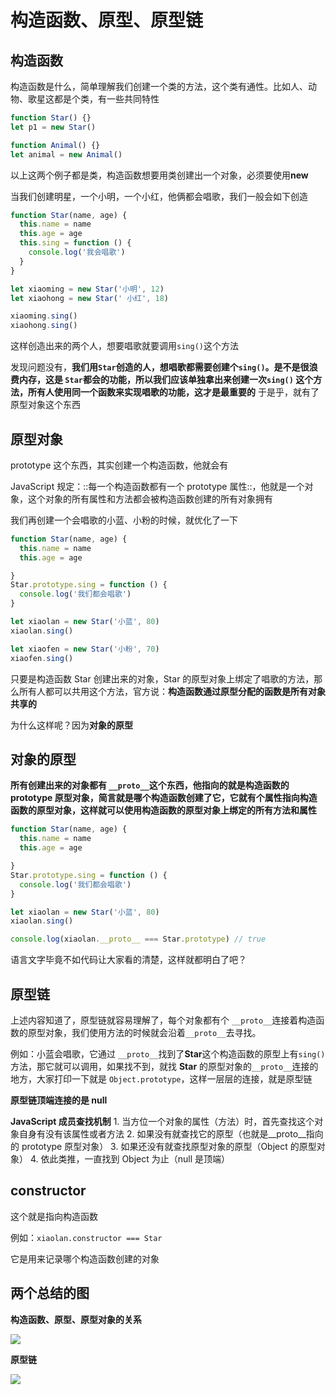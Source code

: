 <!-- ---
title: 构造函数、原型、原型链
date: 2023年02月24日
tags:
 - javaScript
categories:
 - JavaScript核心系列
--- -->
# 构造函数、原型、原型链

## 构造函数
构造函数是什么，简单理解我们创建一个类的方法，这个类有通性。比如人、动物、歌星这都是个类，有一些共同特性
```js
function Star() {}
let p1 = new Star()

function Animal() {}
let animal = new Animal()
```
以上这两个例子都是类，构造函数想要用类创建出一个对象，必须要使用**new**

当我们创建明星，一个小明，一个小红，他俩都会唱歌，我们一般会如下创造
```js
function Star(name, age) {
  this.name = name
  this.age = age
  this.sing = function () {
    console.log('我会唱歌')
  }
}

let xiaoming = new Star('小明', 12)
let xiaohong = new Star(' 小红', 18)

xiaoming.sing()
xiaohong.sing()
```
这样创造出来的两个人，想要唱歌就要调用`sing()`这个方法

发现问题没有，**我们用`Star`创造的人，想唱歌都需要创建个`sing()`。是不是很浪费内存，这是 `Star`都会的功能，所以我们应该单独拿出来创建一次`sing()` 这个方法，所有人使用同一个函数来实现唱歌的功能，这才是最重要的**
于是乎，就有了原型对象这个东西

## 原型对象
prototype 这个东西，其实创建一个构造函数，他就会有

JavaScript 规定：::每一个构造函数都有一个 prototype 属性::，他就是一个对象，这个对象的所有属性和方法都会被构造函数创建的所有对象拥有

我们再创建一个会唱歌的小蓝、小粉的时候，就优化了一下
```js
function Star(name, age) {
  this.name = name
  this.age = age

}
Star.prototype.sing = function () {
  console.log('我们都会唱歌')
}

let xiaolan = new Star('小蓝', 80)
xiaolan.sing()

let xiaofen = new Star('小粉', 70)
xiaofen.sing()
```
只要是构造函数 Star 创建出来的对象，Star 的原型对象上绑定了唱歌的方法，那么所有人都可以共用这个方法，官方说：**构造函数通过原型分配的函数是所有对象共享的**

为什么这样呢？因为**对象的原型**

## 对象的原型

**所有创建出来的对象都有 `__proto__`这个东西，他指向的就是构造函数的 prototype 原型对象，简言就是哪个构造函数创建了它，它就有个属性指向构造函数的原型对象，这样就可以使用构造函数的原型对象上绑定的所有方法和属性**
```js
function Star(name, age) {
  this.name = name
  this.age = age

}
Star.prototype.sing = function () {
  console.log('我们都会唱歌')
}

let xiaolan = new Star('小蓝', 80)
xiaolan.sing()

console.log(xiaolan.__proto__ === Star.prototype) // true
```
语言文字毕竟不如代码让大家看的清楚，这样就都明白了吧？

## 原型链
上述内容知道了，原型链就容易理解了，每个对象都有个 `__proto__`连接着构造函数的原型对象，我们使用方法的时候就会沿着`__proto__`去寻找。

例如：小蓝会唱歌，它通过 `__proto__`找到了**Star**这个构造函数的原型上有`sing()`方法，那它就可以调用，如果找不到，就找 **Star** 的原型对象的`__proto__`连接的地方，大家打印一下就是 `Object.prototype`，这样一层层的连接，就是原型链

**原型链顶端连接的是 null**

**JavaScript 成员查找机制**
	1. 当方位一个对象的属性（方法）时，首先查找这个对象自身有没有该属性或者方法
	2. 如果没有就查找它的原型（也就是__proto__指向的 prototype 原型对象）
	3. 如果还没有就查找原型对象的原型（Object 的原型对象）
	4. 依此类推，一直找到 Object 为止（null 是顶端）

## constructor
这个就是指向构造函数

例如：`xiaolan.constructor === Star`

它是用来记录哪个构造函数创建的对象

## 两个总结的图
**构造函数、原型、原型对象的关系**

![](https://p1-jj.byteimg.com/tos-cn-i-t2oaga2asx/gold-user-assets/2020/3/10/170c35d674948006~tplv-t2oaga2asx-image.image)

**原型链**

![](https://p1-jj.byteimg.com/tos-cn-i-t2oaga2asx/gold-user-assets/2020/3/10/170c35e0732aca7c~tplv-t2oaga2asx-image.image)

<git-talk/>